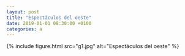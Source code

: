 ```yaml
---
layout: post
title: "Espectáculos del oeste"
date: 2019-01-01 08:30:00 +0100
categories: a
---
```


{% include figure.html src="g1.jpg" alt="Espectáculos del oeste" %}
